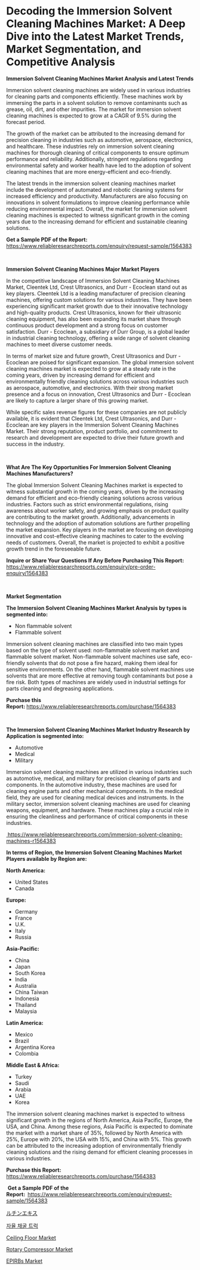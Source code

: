 <p><h1>Decoding the Immersion Solvent Cleaning Machines Market: A Deep Dive into the Latest Market Trends, Market Segmentation, and Competitive Analysis</h1></p><p><strong>Immersion Solvent Cleaning Machines Market Analysis and Latest Trends</strong></p>
<p><p>Immersion solvent cleaning machines are widely used in various industries for cleaning parts and components efficiently. These machines work by immersing the parts in a solvent solution to remove contaminants such as grease, oil, dirt, and other impurities. The market for immersion solvent cleaning machines is expected to grow at a CAGR of 9.5% during the forecast period.</p><p>The growth of the market can be attributed to the increasing demand for precision cleaning in industries such as automotive, aerospace, electronics, and healthcare. These industries rely on immersion solvent cleaning machines for thorough cleaning of critical components to ensure optimum performance and reliability. Additionally, stringent regulations regarding environmental safety and worker health have led to the adoption of solvent cleaning machines that are more energy-efficient and eco-friendly.</p><p>The latest trends in the immersion solvent cleaning machines market include the development of automated and robotic cleaning systems for increased efficiency and productivity. Manufacturers are also focusing on innovations in solvent formulations to improve cleaning performance while reducing environmental impact. Overall, the market for immersion solvent cleaning machines is expected to witness significant growth in the coming years due to the increasing demand for efficient and sustainable cleaning solutions.</p></p>
<p><strong>Get a Sample PDF of the Report:&nbsp;</strong> <a href="https://www.reliableresearchreports.com/enquiry/request-sample/1564383">https://www.reliableresearchreports.com/enquiry/request-sample/1564383</a></p>
<p>&nbsp;</p>
<p><strong>Immersion Solvent Cleaning Machines Major Market Players</strong></p>
<p><p>In the competitive landscape of Immersion Solvent Cleaning Machines Market, Cleentek Ltd, Crest Ultrasonics, and Durr - Ecoclean stand out as key players. Cleentek Ltd is a leading manufacturer of precision cleaning machines, offering custom solutions for various industries. They have been experiencing significant market growth due to their innovative technology and high-quality products. Crest Ultrasonics, known for their ultrasonic cleaning equipment, has also been expanding its market share through continuous product development and a strong focus on customer satisfaction. Durr - Ecoclean, a subsidiary of Durr Group, is a global leader in industrial cleaning technology, offering a wide range of solvent cleaning machines to meet diverse customer needs.</p><p>In terms of market size and future growth, Crest Ultrasonics and Durr - Ecoclean are poised for significant expansion. The global immersion solvent cleaning machines market is expected to grow at a steady rate in the coming years, driven by increasing demand for efficient and environmentally friendly cleaning solutions across various industries such as aerospace, automotive, and electronics. With their strong market presence and a focus on innovation, Crest Ultrasonics and Durr - Ecoclean are likely to capture a larger share of this growing market.</p><p>While specific sales revenue figures for these companies are not publicly available, it is evident that Cleentek Ltd, Crest Ultrasonics, and Durr - Ecoclean are key players in the Immersion Solvent Cleaning Machines Market. Their strong reputation, product portfolio, and commitment to research and development are expected to drive their future growth and success in the industry.</p></p>
<p>&nbsp;</p>
<p><strong>What Are The Key Opportunities For Immersion Solvent Cleaning Machines Manufacturers?</strong></p>
<p><p>The global Immersion Solvent Cleaning Machines market is expected to witness substantial growth in the coming years, driven by the increasing demand for efficient and eco-friendly cleaning solutions across various industries. Factors such as strict environmental regulations, rising awareness about worker safety, and growing emphasis on product quality are contributing to the market growth. Additionally, advancements in technology and the adoption of automation solutions are further propelling the market expansion. Key players in the market are focusing on developing innovative and cost-effective cleaning machines to cater to the evolving needs of customers. Overall, the market is projected to exhibit a positive growth trend in the foreseeable future.</p></p>
<p><strong>Inquire or Share Your Questions If Any Before Purchasing This Report:</strong> <a href="https://www.reliableresearchreports.com/enquiry/pre-order-enquiry/1564383">https://www.reliableresearchreports.com/enquiry/pre-order-enquiry/1564383</a></p>
<p>&nbsp;</p>
<p><strong>Market Segmentation</strong></p>
<p><strong>The Immersion Solvent Cleaning Machines Market Analysis by types is segmented into:</strong></p>
<p><ul><li>Non flammable solvent</li><li>Flammable solvent</li></ul></p>
<p><p>Immersion solvent cleaning machines are classified into two main types based on the type of solvent used: non-flammable solvent market and flammable solvent market. Non-flammable solvent machines use safe, eco-friendly solvents that do not pose a fire hazard, making them ideal for sensitive environments. On the other hand, flammable solvent machines use solvents that are more effective at removing tough contaminants but pose a fire risk. Both types of machines are widely used in industrial settings for parts cleaning and degreasing applications.</p></p>
<p><strong>Purchase this Report:&nbsp;</strong><a href="https://www.reliableresearchreports.com/purchase/1564383">https://www.reliableresearchreports.com/purchase/1564383</a></p>
<p>&nbsp;</p>
<p><strong>The Immersion Solvent Cleaning Machines Market Industry Research by Application is segmented into:</strong></p>
<p><ul><li>Automotive</li><li>Medical</li><li>Military</li></ul></p>
<p><p>Immersion solvent cleaning machines are utilized in various industries such as automotive, medical, and military for precision cleaning of parts and components. In the automotive industry, these machines are used for cleaning engine parts and other mechanical components. In the medical field, they are used for cleaning medical devices and instruments. In the military sector, immersion solvent cleaning machines are used for cleaning weapons, equipment, and hardware. These machines play a crucial role in ensuring the cleanliness and performance of critical components in these industries.</p></p>
<p><a href="https://www.reliableresearchreports.com/immersion-solvent-cleaning-machines-r1564383">&nbsp;https://www.reliableresearchreports.com/immersion-solvent-cleaning-machines-r1564383</a></p>
<p><strong>In terms of Region, the Immersion Solvent Cleaning Machines Market Players available by Region are:</strong></p>
<p>
    <p> <strong> North America: </strong>
        <ul>
            <li>United States</li>
            <li>Canada</li>
        </ul>
        </p> 
    <p> <strong> Europe: </strong>
        <ul>
            <li>Germany</li>
            <li>France</li>
            <li>U.K.</li>
            <li>Italy</li>
            <li>Russia</li>
        </ul>
        </p> 
    <p> <strong> Asia-Pacific: </strong>
        <ul>
            <li>China</li>
            <li>Japan</li>
            <li>South Korea</li>
            <li>India</li>
            <li>Australia</li>
            <li>China Taiwan</li>
            <li>Indonesia</li>
            <li>Thailand</li>
            <li>Malaysia</li>
        </ul>
        </p> 
    <p> <strong> Latin America: </strong>
        <ul>
            <li>Mexico</li>
            <li>Brazil</li>
            <li>Argentina Korea</li>
            <li>Colombia</li>
        </ul>
        </p> 
    <p> <strong> Middle East & Africa: </strong>
        <ul>
            <li>Turkey</li>
            <li>Saudi</li>
            <li>Arabia</li>
            <li>UAE</li>
            <li>Korea</li>
        </ul>
    </p>
    </p>
<p><p>The immersion solvent cleaning machines market is expected to witness significant growth in the regions of North America, Asia Pacific, Europe, the USA, and China. Among these regions, Asia Pacific is expected to dominate the market with a market share of 35%, followed by North America with 25%, Europe with 20%, the USA with 15%, and China with 5%. This growth can be attributed to the increasing adoption of environmentally friendly cleaning solutions and the rising demand for efficient cleaning processes in various industries.</p></p>
<p><strong>Purchase this Report: </strong><a href="https://www.reliableresearchreports.com/purchase/1564383">https://www.reliableresearchreports.com/purchase/1564383</a></p>
<p>&nbsp;<strong>Get a Sample PDF of the Report:&nbsp;&nbsp;</strong><a href="https://www.reliableresearchreports.com/enquiry/request-sample/1564383">https://www.reliableresearchreports.com/enquiry/request-sample/1564383</a></p>
<p><strong></strong></p>
<p><p><a href="https://medium.com/@carlieshields/%E3%83%AB%E3%83%BC%E3%83%86%E3%82%A3%E3%83%B3%E3%82%A8%E3%82%AD%E3%82%B9%E5%B8%82%E5%A0%B4-%E5%B8%82%E5%A0%B4%E3%82%B7%E3%82%A7%E3%82%A2-%E5%B8%82%E5%A0%B4%E3%83%88%E3%83%AC%E3%83%B3%E3%83%89-%E3%81%9D%E3%81%97%E3%81%A6%E5%B0%86%E6%9D%A5%E3%81%AE%E6%88%90%E9%95%B7%E3%82%92%E6%8E%A2%E3%82%8B-40888d750aa9">ルチンエキス</a></p><p><a href="https://medium.com/@emmettsaynford43546/%EC%9E%90%EC%9C%A8-%EC%A3%BC%ED%96%89-%EA%B4%91%EC%97%85-%ED%8A%B8%EB%9F%AD-%EC%8B%9C%EC%9E%A5-%EC%A0%84%EB%A7%9D-%EC%82%B0%EC%97%85-%EA%B0%9C%EC%9A%94-%EB%B0%8F-%EC%98%88%EC%B8%A1-2024%EB%85%84%EB%B6%80%ED%84%B0-2031%EB%85%84%EA%B9%8C%EC%A7%80-8d29df66141d">자율 채굴 트럭</a></p><p><a href="https://issuu.com/reportprime-2/docs/ceiling-floor-market-size-2030.pptx">Ceiling Floor Market</a></p><p><a href="https://www.linkedin.com/pulse/rotary-compressor-market-outlook-industry-overview-forecast-7zt1e?trackingId=QmHgVg%2FypoVZpPvDTBeNVw%3D%3D">Rotary Compressor Market</a></p><p><a href="https://www.linkedin.com/pulse/epirbs-market-outlook-industry-overview-forecast-2024-yj4ie?trackingId=FENhk1Op1d%2Ff64LYOwhKFA%3D%3D">EPIRBs Market</a></p></p>